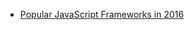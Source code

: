 * [Popular JavaScript Frameworks in 2016](http://www.clock.co.uk/blog/javascript-frameworks-in-2016)
